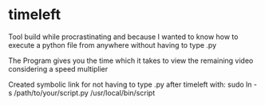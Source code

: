 # timeleft
Tool build while procrastinating and because I wanted to know how to execute a python file from anywhere without having to type .py

The Program gives you the time which it takes to view the remaining video considering a speed multiplier

Created symbolic link for not having to type .py after timeleft with:
sudo ln -s /path/to/your/script.py /usr/local/bin/script
